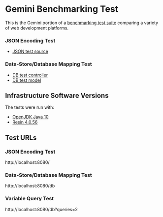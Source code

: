 # Gemini Benchmarking Test

This is the Gemini portion of a [benchmarking test suite](../) comparing a variety of web development platforms.

### JSON Encoding Test

* [JSON test source](src/main/java/hello/home/handler/HelloHandler.java)

### Data-Store/Database Mapping Test

* [DB test controller](src/main/java/hello/home/handler/HelloHandler.java)
* [DB test model](src/main/java/hello/home/entity/World.java)


## Infrastructure Software Versions
The tests were run with:
* [OpenJDK Java 10](http://jdk.java.net/10/)
* [Resin 4.0.56](http://www.caucho.com/)

## Test URLs
### JSON Encoding Test

http://localhost:8080/

### Data-Store/Database Mapping Test

http://localhost:8080/db

### Variable Query Test

http://localhost:8080/db?queries=2
